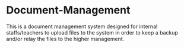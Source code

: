 # Document-Management

This is a document management system designed for internal staffs/teachers to upload files to the system in order to keep a backup and/or relay the files to the higher management.
